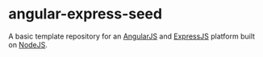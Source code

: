 # angular-express-seed
  A basic template repository for an [AngularJS](https://angularjs.org/) and [ExpressJS](http://expressjs.com/) platform built on [NodeJS](https://nodejs.org/).
